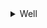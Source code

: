 <details>
<summary>Well</summary>

<details>
<summary>Try this</summary>

 <details>
 <summary>The other one</summary>

   <details>
   <summary>Ok, try this</summary>
   You got me 😂
   </details>
 </details>
</details>
</details>
